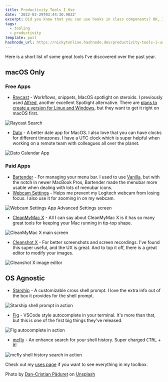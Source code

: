 ```yaml
---
title: Productivity Tools I Use
date: '2022-03-29T03:44:30.902Z'
excerpt: Did you know that you can use hooks in class components? OK, I'm lying kind of. You can't use a hook directly
tags:
  - tooling
  - productivity
template: post
hashnode_url: https://nickytonline.hashnode.dev/productivity-tools-i-use
---
```


Here is a short list of some great tools I've discovered over the past year.

## macOS Only

### Free Apps

- [Raycast](https://raycast.com/) - Workflows, snippets, MacOS spotlight on steroids. I previously used [Alfred](https://www.alfredapp.com/), another excellent Spotlight alternative. There are [plans to create a version for Linux and Windows](https://www.raycast.com/faq#is-raycast-available-on-windows-or-linux), but they want to get it right on macOS first.

![Raycast Search](https://dev-to-uploads.s3.amazonaws.com/uploads/articles/rrrls5ct9ld8ezq47tl0.png)

- [Dato](https://sindresorhus.com/dato) - A better date app for MacOS. I also love that you can have clocks for different timezones. I have a UTC clock which is super helpful when working on a remote team with colleagues all over the planet.

![Dato Calendar App](https://dev-to-uploads.s3.amazonaws.com/uploads/articles/0upcfu8ujartdzhy2tw1.png)

### Paid Apps

- [Bartender](https://www.macbartender.com/) - For managing your menu bar. I used to use [Vanilla](https://matthewpalmer.net/vanilla/), but with the notch in newer MacBook Pros, Bartender made the menubar more usable when dealing with lots of menubar icons.
- [Webcam Settings](https://apps.apple.com/us/app/webcam-settings/id533696630) - Helps me prevent my Logitech webcam from losing focus. I also use it for zooming in on my webcam.

![Webcam Settings App Advanced Settings screen](https://dev-to-uploads.s3.amazonaws.com/uploads/articles/icjqvz75vduidpdgjq7g.png)

- [CleanMyMac X](https://macpaw.com/cleanmymac) - All I can say about CleanMyMac X is it has so many great tools for keeping your Mac running in tip-top shape.

![CleanMyMac X main screen](https://dev-to-uploads.s3.amazonaws.com/uploads/articles/n8c10p80b897e6npwm86.png)

- [Cleanshot X](https://cleanshot.com/) - For better screenshots and screen recordings. I've found this super useful, and the UX is great. And to top it off, there is a great editor to modify your images.

![Cleanshot X image editor](https://dev-to-uploads.s3.amazonaws.com/uploads/articles/zok86bqim1grwy4hur1x.png)

## OS Agnostic

- [Starship](https://starship.rs/) - A customizable cross shell prompt. I love the extra info out of the box it provides for the shell prompt.

![Starship shell prompt in action](https://dev-to-uploads.s3.amazonaws.com/uploads/articles/9w2uut5vy2kvaavazjg0.png)

- [Fig](https://fig.io/) - VSCode style autocomplete in your terminal. It's more than that, but this is one of the first big things they've released.

![Fig autocomplete in action](https://dev-to-uploads.s3.amazonaws.com/uploads/articles/avp5xo335g46nqi3bmot.png)

- [mcfly](https://github.com/cantino/mcfly) - An enhance search for your shell history. Super charged <kbd>CTRL</kbd> + <kbd>R</kbd>!

![mcfly shell history search in action](https://dev-to-uploads.s3.amazonaws.com/uploads/articles/fvjdht5vlmrj2xqcchs5.png)

Check out my [uses page](https://iamdeveloper.com/uses) if you want to see everything in my toolbox.

Photo by <a href="https://unsplash.com/@dancristianp?utm_source=unsplash&utm_medium=referral&utm_content=creditCopyText">Dan-Cristian Pădureț</a> on <a href="https://unsplash.com/s/photos/tools?utm_source=unsplash&utm_medium=referral&utm_content=creditCopyText">Unsplash</a>
